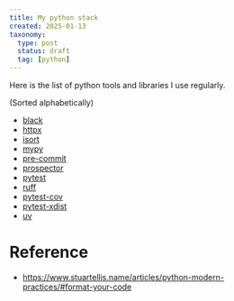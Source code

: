 ```yaml
---
title: My python stack
created: 2025-01-13
taxonomy:
  type: post
  status: draft
  tag: [python]
---
```


Here is the list of python tools and libraries I use regularly.

(Sorted alphabetically)
* [black](https://github.com/psf/black)
* [httpx](https://www.python-httpx.org/)
* [isort](https://github.com/timothycrosley/isort)
*  [mypy](https://github.com/python/mypy)
* [pre-commit](https://pre-commit.com/)
* [prospector](https://github.com/PyCQA/prospector)
*  [pytest](https://github.com/pytest-dev/pytest)
* [ruff](https://docs.astral.sh/ruff/)
* [pytest-cov](https://pytest-cov.readthedocs.io/en/latest/)
* [pytest-xdist](https://pytest-xdist.readthedocs.io/en/stable/)
* [uv](https://docs.astral.sh/uv/)

# Reference
* https://www.stuartellis.name/articles/python-modern-practices/#format-your-code

